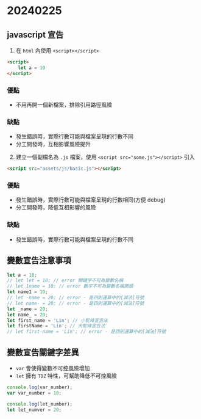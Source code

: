 # 20240225

## javascript 宣告

1. 在 `html` 內使用 `<script></script>`

```html
<script>
    let a = 10
</script>
```

### 優點

- 不用再開一個新檔案，排除引用路徑風險

### 缺點

- 發生錯誤時，實際行數可能與檔案呈現的行數不同
- 分工開發時，互相影響風險提升

2. 建立一個副檔名為 `.js` 檔案，使用 `<script src="some.js"></script>` 引入

```html
<script src="assets/js/basic.js"></script>
```

### 優點

- 發生錯誤時，實際行數可能與檔案呈現的行數相同(方便 debug)
- 分工開發時，降低互相影響的風險

### 缺點

- 發生錯誤時，實際行數可能與檔案呈現的行數不同

## 變數宣告注意事項

```js
let a = 10;
// let let = 10; // error 關鍵字不可為變數名稱
// let 1name = 10; // error 數字不可為變數名稱開頭
let name1 = 10;
// let -name = 20; // error - 是四則運算中的[減法]符號
// let name- = 20; // error - 是四則運算中的[減法]符號
let _name = 20;
let name_ = 20;
let first_name = 'Lin'; // 小駝峰宣告法
let firstName = 'Lin'; // 大駝峰宣告法
// let first-name = 'Lin'; // error - 是四則運算中的[減法]符號
```

## 變數宣告關鍵字差異

- `var` 會使得變數不可控風險增加
- `let` 擁有 `TDZ` 特性，可幫助降低不可控風險

```js
console.log(var_number);
var var_number = 10;

console.log(let_number);
let let_numver = 20;
```

